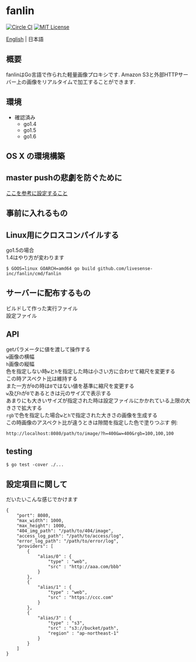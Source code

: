# fanlin

[![Circle CI](https://circleci.com/gh/livesense-inc/fanlin/tree/master.svg?style=shield)](https://circleci.com/gh/livesense-inc/fanlin/tree/master)
[![MIT License](http://img.shields.io/badge/license-MIT-blue.svg?style=flat)](LICENSE)

[English](README.md) | 日本語

## 概要
fanlinはGo言語で作られた軽量画像プロキシです.
Amazon S3と外部HTTPサーバー上の画像をリアルタイムで加工することができます.

## 環境
* 確認済み
    * go1.4
    * go1.5
    * go1.6

## OS X の環境構築
## master pushの悲劇を防ぐために
[ここを参考に設定すること](http://ganmacs.hatenablog.com/entry/2014/06/18/224132)
## 事前に入れるもの

## Linux用にクロスコンパイルする
go1.5の場合  
1.4はやり方が変わります  
```
$ GOOS=linux GOARCH=amd64 go build github.com/livesense-inc/fanlin/cmd/fanlin
```

## サーバーに配布するもの
ビルドして作った実行ファイル  
設定ファイル

## API
getパラメータに値を渡して操作する  
`w`画像の横幅  
`h`画像の縦幅  
色を指定しない時`w`と`h`を指定した時は小さい方に合わせて縮尺を変更する  
この時アスペクト比は維持する  
また一方が`0`の時は`0`ではない値を基準に縮尺を変更する  
`w`及び`h`が`0`であるときは元のサイズで表示する  
あまりにも大きいサイズが指定された時は設定ファイルにかかれている上限の大きさで拡大する  
`rgb`で色を指定した場合`w`と`h`で指定された大きさの画像を生成する  
この時画像のアスペクト比が違うときは隙間を指定した色で塗りつぶす
例:  
```
http://localhost:8080/path/to/image/?h=400&w=400&rgb=100,100,100
```

## testing
```
$ go test -cover ./...
```

## 設定項目に関して
だいたいこんな感じでかけます
```
{
    "port": 8080,
    "max_width": 1000,
    "max_height": 1000,
    "404_img_path": "/path/to/404/image",
    "access_log_path": "/path/to/access/log",
    "error_log_path": "/path/to/error/log",
    "providers": [
        {
            "alias/0" : {
                "type" : "web",
                "src" : "http://aaa.com/bbb"
            }
        },
        {
            "alias/1" : {
                "type" : "web",
                "src" : "https://ccc.com"
            }
        },
        {
            "alias/3" : {
                "type" : "s3",
                "src" : "s3://bucket/path",
                "region" : "ap-northeast-1"
            }
        }
    ]
}
```
